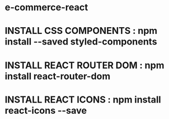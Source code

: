 # e-commerce-react

# INSTALL CSS COMPONENTS : npm install --saved styled-components

# INSTALL REACT ROUTER DOM : npm install react-router-dom

# INSTALL REACT ICONS : npm install react-icons --save

